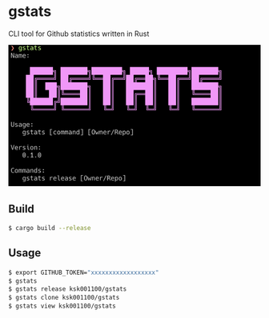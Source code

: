 # gstats

CLI tool for Github statistics written in Rust

![](images/screen_shot.png)

## Build
```bash
$ cargo build --release
```

## Usage
```bash
$ export GITHUB_TOKEN="xxxxxxxxxxxxxxxxxx"
$ gstats
$ gstats release ksk001100/gstats
$ gstats clone ksk001100/gstats
$ gstats view ksk001100/gstats
```
